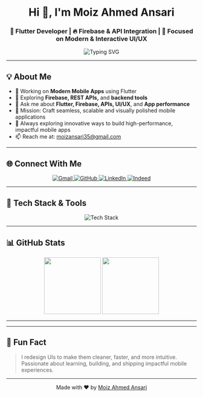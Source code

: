 <h1 align="center">Hi 👋, I'm Moiz Ahmed Ansari</h1>
<h3 align="center"><!--💻-->📱 Flutter Developer | 🔥 Firebase & API Integration | 🎨 Focused on Modern & Interactive UI/UX</h3>
<!-- <h3 align="center">🚀 Flutter Developer | Firebase Enthusiast | Clean UI Lover</h3> -->

<p align="center">
  <img src="https://readme-typing-svg.demolab.com?font=Fira+Code&weight=600&size=22&duration=3000&pause=1000&color=36BCF7&center=true&vCenter=true&width=480&lines=Flutter+Developer;Building+Modern+Mobile+Apps;Crafting+Intuitive+UI%2FUX+Experiences;Leveling+Up+Through+Code+%F0%9F%9A%80" alt="Typing SVG" />
</p>

<!--<p align="center">
  <img src="https://readme-typing-svg.demolab.com?font=Fira+Code&weight=600&size=22&duration=3000&pause=1000&color=36BCF7&center=true&vCenter=true&width=435&lines=Flutter+Developer;Modern+Mobile+App+Builder;UI%2FUX+Focused+Developer;Always+Learning...+%F0%9F%9A%80" alt="Typing SVG" />
</p> -->

---

## 💡 About Me

- 🔭 Working on **Modern Mobile Apps** using Flutter
- 🧠 Exploring **Firebase, REST APIs,** and **backend tools**
- 💬 Ask me about **Flutter, Firebase, APIs, UI/UX**, and **App performance**
- 🎯 Mission: Craft seamless, scalable and visually polished mobile applications
- 🚀 Always exploring innovative ways to build high-performance, impactful mobile apps
- 📫 Reach me at: [moizansari35@gmail.com](mailto:moizansari35@gmail.com)
---

## 🌐 Connect With Me

<p align="center">
  <a href="mailto:moizansari35@gmail.com" target="_blank">
    <img src="https://img.shields.io/badge/Gmail-D14836?style=for-the-badge&logo=gmail&logoColor=white" alt="Gmail"/>
  </a>
  <a href="https://github.com/moizansari35" target="_blank">
    <img src="https://img.shields.io/badge/GitHub-000000?style=for-the-badge&logo=github&logoColor=white" alt="GitHub"/>
  </a>
  <a href="https://www.linkedin.com/in/moiz-ahmed-ansari-0618b6289/" target="_blank">
    <img src="https://img.shields.io/badge/LinkedIn-0A66C2?style=for-the-badge&logo=linkedin&logoColor=white" alt="LinkedIn"/>
  </a>
  <a href="https://profile.indeed.com/p/moizahmeda-c3r643v" target="_blank">
    <img src="https://img.shields.io/badge/Indeed-003A9B?style=for-the-badge&logo=indeed&logoColor=white" alt="Indeed"/>
  </a>
</p>

---

## 🔧 Tech Stack & Tools

<p align="center">
  <img src="https://skillicons.dev/icons?i=flutter,dart,firebase,git,github,androidstudio,vscode,postman,figma&perline=6" alt="Tech Stack">
</p>

---
## 📊 GitHub Stats

<p align="center">
  <img src="https://github-readme-stats.vercel.app/api?username=moizansari35&show_icons=true&theme=tokyonight&border_radius=10" height="150"/>
  <img src="https://github-readme-stats.vercel.app/api/top-langs/?username=moizansari35&layout=compact&theme=tokyonight&border_radius=10" height="150"/>
</p>

---
<!--## 📊 GitHub Stats

<p align="center">
  <img src="https://github-readme-stats.vercel.app/api?username=moizansari35&show_icons=true&theme=radical&border_radius=10&hide_rank=false" height="150"/>
  <img src="https://github-readme-streak-stats.herokuapp.com/?user=moizansari35&theme=radical&hide_border=false" height="150"/>
</p>

<p align="center">
  <img src="https://github-profile-summary-cards.vercel.app/api/cards/profile-details?username=moizansari35&theme=tokyonight" />
</p>
-->
---


## 🌟 Fun Fact

> I redesign UIs to make them cleaner, faster, and more intuitive.  
> Passionate about learning, building, and shipping impactful mobile experiences.

---

<p align="center">Made with ❤️ by <a href="https://github.com/moizansari35" target="_blank">Moiz Ahmed Ansari</a></p>
